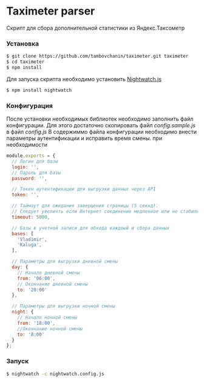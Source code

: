 # Taximeter parser
Скрипт для сбора дополнительной статистики из Яндекс.Таксометр
### Установка

```sh
$ git clone https://github.com/tambovchanin/taximeter.git taximeter
$ cd taximeter
$ npm install
```

Для запуска скрипта необходимо установить [Nightwatch.js](http://nightwatchjs.org/)

```sh
$ npm install nightwatch
```

### Конфигурация
После установки необходимых библиотек необходимо заполнить файл конфигурации. Для этого достаточно скопировать файл *config.sample.js* в файл *config.js*
В содержиммо файла конфигурации необходимо внести параметры аутентификации и исправить время смены. при необходимости

```js
module.exports = {
  // Логин для базы
  login: '',
  // Пароль для базы
  password: '',

  // Токен аутентификации для выгрузки данных через API
  token: '',

  // Таймаут для ожидания заверщения страницы (5 секнд).
  // Следует увеличть если Интернет соединение медленное или не стабильное
  timeout: 5000,

  // Базы в учетной записи для обхода каждоый и сбора данных
  bases: [
    'Vladimir',
    'Kaluga',
  ],

  // Параметры для выгрузки дневной смены
  day: {
    // Начало дневной смены
    from: '06:00',
    // Окончание дневной смены
    to: '20:00'
  },

  // Параметры для выгрузки ночной смены
  night: {
    // Начало ночной смены
    from: '18:00',
    //Окончание ночной смены
    to: '8:00'
  }
};
```
### Запуск

```sh
$ nightwatch -c nightwatch.config.js
```
